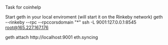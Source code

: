 Task for coinhelp

Start geth in your local enviroment (will start it on the Rinkeby network)
geth --rinkeby --rpc --rpccorsdomain "*"
ssh  -L 9001:127.0.0.1:8545 root@165.227.167.176

geth attach http://localhost:9001
eth.syncing
